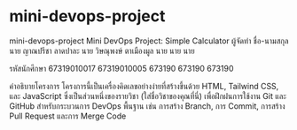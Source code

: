 # mini-devops-project
mini-devops-project
Mini DevOps Project: Simple Calculator
ผู้จัดทำ
ชื่อ-นามสกุล
นาย ญาณปรีชา ลาดปาละ
นาย วิษณุพงษ์ ตาเมืองมูล
นาย 
นาย
นาย

รหัสนักศึกษา
67319010017
67319010005
673190
673190
673190

คำอธิบายโครงการ
โครงการนี้เป็นเครื่องคิดเลขอย่างง่ายที่สร้างขึ้นด้วย HTML, Tailwind CSS, และ JavaScript ซึ่งเป็นส่วนหนึ่งของรายวิชา (ใส่ชื่อวิชาของคุณที่นี่) เพื่อฝึกฝนการใช้งาน Git และ GitHub สำหรับกระบวนการ DevOps พื้นฐาน เช่น การสร้าง Branch, การ Commit, การสร้าง Pull Request และการ Merge Code
